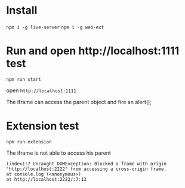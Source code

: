# Install

```npm i -g live-server```
```npm i -g web-ext```

# Run and open http://localhost:1111 test

```npm run start``` 

open ```http://localhost:1111```

The iframe can access the parent object and fire an alert(); 



# Extension test

```npm run extension```


The iframe is not able to access his parent

```
(index):7 Uncaught DOMException: Blocked a frame with origin "http://localhost:2222" from accessing a cross-origin frame.
at console.log (<anonymous>)
at http://localhost:2222/:7:13
```
